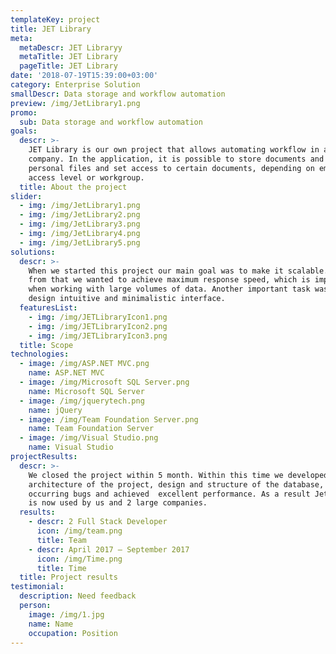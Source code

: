 ```yaml
---
templateKey: project
title: JET Library
meta:
  metaDescr: JET Libraryy
  metaTitle: JET Library
  pageTitle: JET Library
date: '2018-07-19T15:39:00+03:00'
category: Enterprise Solution
smallDescr: Data storage and workflow automation
preview: /img/JetLibrary1.png
promo:
  sub: Data storage and workflow automation
goals:
  descr: >-
    JET Library is our own project that allows automating workflow in any
    company. In the application, it is possible to store documents and employees
    personal files and set access to certain documents, depending on employee’s
    access level or workgroup.
  title: About the project
slider:
  - img: /img/JetLibrary1.png
  - img: /img/JetLibrary2.png
  - img: /img/JetLibrary3.png
  - img: /img/JetLibrary4.png
  - img: /img/JetLibrary5.png
solutions:
  descr: >-
    When we started this project our main goal was to make it scalable. Apart
    from that we wanted to achieve maximum response speed, which is important
    when working with large volumes of data. Another important task was to
    design intuitive and minimalistic interface.
  featuresList:
    - img: /img/JETLibraryIcon1.png
    - img: /img/JETLibraryIcon2.png
    - img: /img/JETLibraryIcon3.png
  title: Scope
technologies:
  - image: /img/ASP.NET MVC.png
    name: ASP.NET MVC
  - image: /img/Microsoft SQL Server.png
    name: Microsoft SQL Server
  - image: /img/jquerytech.png
    name: jQuery
  - image: /img/Team Foundation Server.png
    name: Team Foundation Server
  - image: /img/Visual Studio.png
    name: Visual Studio
projectResults:
  descr: >-
    We closed the project within 5 month. Within this time we developed
    architecture of the project, design and structure of the database, fixed all
    occurring bugs and achieved  excellent performance. As a result Jet Library
    is now used by us and 2 large companies.
  results:
    - descr: 2 Full Stack Developer
      icon: /img/team.png
      title: Team
    - descr: April 2017 — September 2017
      icon: /img/Time.png
      title: Time
  title: Project results
testimonial:
  description: Need feedback
  person:
    image: /img/1.jpg
    name: Name
    occupation: Position
---
```


